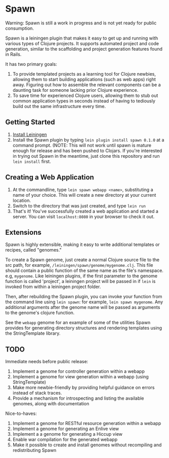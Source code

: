 Spawn
=====

Warning: Spawn is still a work in progress and is not yet ready for public consumption.

Spawn is a leiningen plugin that makes it easy to get up and running with various types of Clojure projects. It supports automated project and code generation, similar to the scaffolding and project generation features found in Rails.

It has two primary goals:
1. To provide templated projects as a learning tool for Clojure newbies, allowing them to start building applications (such as web apps) right away. Figuring out how to assemble the relevant components can be a daunting task for someone lacking prior Clojure experience. 
2. To save time for experienced Clojure users, allowing them to stub out common application types in seconds instead of having to tediously build out the same infrastructure every time.

Getting Started
---------------
1. [Install Leiningen](https://github.com/technomancy/leiningen)
2. Install the Spawn plugin by typing `lein plugin install spawn 0.1.0` at a command prompt. (NOTE: This will not work until spawn is mature enough for release and has been pushed to Clojars. If you're interested in trying out Spawn in the meantime, just clone this repository and run `lein install` first.

Creating a Web Application
--------------------------
1. At the commandline, type `lein spawn webapp <name>`, substituting a name of your choice. This will create a new directory at your current location.
2. Switch to the directory that was just created, and type `lein run`
3. That's it! You've successfully created a web application and started a server. You can visit `localhost:8080` in your browser to check it out.

Extensions
----------
Spawn is highly extensible, making it easy to write additional templates or recipes, called "genomes." 

To create a Spawn genome, just create a normal Clojure source file to the src path, for example, `/leiningen/spawn/genome/mygenome.clj`. This file should contain a public function of the same name as the file's namespace. e.g, `mygenome`. Like leiningen plugins, if the first parameter to the genome function is called 'project', a leiningen project will be passed in if `lein` is invoked from within a leiningen project folder.

Then, after rebuilding the Spawn plugin, you can invoke your function from the command line using `lein spawn`: for example, `lein spawn mygenome`. Any additional arguments after the genome name will be passed as arguments to the genome's clojure function.

See the `webapp` genome for an example of some of the utilities Spawn provides for generating directory structures and rendering templates using the StringTemplate library.
  
TODO
----

Immediate needs before public release:
1. Implement a genome for controller generation within a webapp
2. Implement a genome for view generation within a webapp (using StringTemplate)
3. Make more newbie-friendly by providing helpful guidance on errors instead of stack traces.
4. Provide a mechanism for introspecting and listing the available genomes, along with documentation

Nice-to-haves:
1. Implement a genome for RESTful resource generation within a webapp
2. Implement a genome for generating an Enlive view
3. Implement a a genome for generating a Hiccup view
4. Enable war compilation for the generated webapp
5. Make it possible to create and install genomes without recompiling and redistributing Spawn

